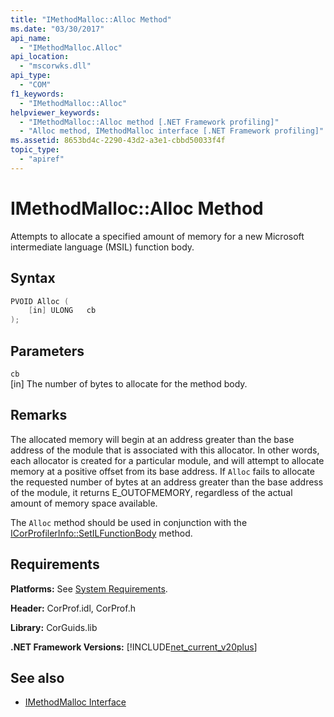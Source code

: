 ```yaml
---
title: "IMethodMalloc::Alloc Method"
ms.date: "03/30/2017"
api_name:
  - "IMethodMalloc.Alloc"
api_location:
  - "mscorwks.dll"
api_type:
  - "COM"
f1_keywords:
  - "IMethodMalloc::Alloc"
helpviewer_keywords:
  - "IMethodMalloc::Alloc method [.NET Framework profiling]"
  - "Alloc method, IMethodMalloc interface [.NET Framework profiling]"
ms.assetid: 8653bd4c-2290-43d2-a3e1-cbbd50033f4f
topic_type:
  - "apiref"
---
```


# IMethodMalloc::Alloc Method

Attempts to allocate a specified amount of memory for a new Microsoft intermediate language (MSIL) function body.

## Syntax

```cpp
PVOID Alloc (
    [in] ULONG   cb
);
```

## Parameters

`cb`\
[in] The number of bytes to allocate for the method body.

## Remarks

 The allocated memory will begin at an address greater than the base address of the module that is associated with this allocator. In other words, each allocator is created for a particular module, and will attempt to allocate memory at a positive offset from its base address. If `Alloc` fails to allocate the requested number of bytes at an address greater than the base address of the module, it returns E_OUTOFMEMORY, regardless of the actual amount of memory space available.

 The `Alloc` method should be used in conjunction with the [ICorProfilerInfo::SetILFunctionBody](icorprofilerinfo-setilfunctionbody-method.md) method.

## Requirements
 **Platforms:** See [System Requirements](../../../../docs/framework/get-started/system-requirements.md).

 **Header:** CorProf.idl, CorProf.h

 **Library:** CorGuids.lib

 **.NET Framework Versions:** [!INCLUDE[net_current_v20plus](../../../../includes/net-current-v20plus-md.md)]

## See also

- [IMethodMalloc Interface](imethodmalloc-interface.md)

